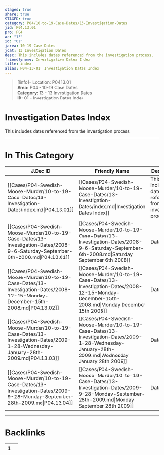 ```yaml
---  
staged: true  
share: true  
STAGED: true  
category: P04/10-to-19-Case-Dates/13-Investigation-Dates  
jid: P04.13.01  
pro: P04  
ac: "13"  
id: "01"  
jarea: 10-19 Case Dates  
jcat: 13 Investigation Dates  
desc: This includes dates referenced from the investigation process.  
friendlyname: Investigation Dates Index  
title: index  
alias: P04-13-01, Investigation Dates Index  
---  
```

  
>[!info]- Location: P04.13.01  
>**Area:** P04 - 10-19 Case Dates  
>**Category:** 13 - 13 Investigation Dates  
>**ID:** 01 - Investigation Dates Index  
  
# Investigation Dates Index  
  
This includes dates referenced from the investigation process  
   
  
  
---  
# In This Category  
  
| J.Dec ID                                                                                                                          | Friendly Name                                                                                                                                       | Description                                                    |  
| --------------------------------------------------------------------------------------------------------------------------------- | --------------------------------------------------------------------------------------------------------------------------------------------------- | -------------------------------------------------------------- |  
| [[Cases/P04-Swedish-Moose-Murder/10-to-19-Case-Dates/13-Investigation-Dates/index.md\|P04.13.01]]                                 | [[Cases/P04-Swedish-Moose-Murder/10-to-19-Case-Dates/13-Investigation-Dates/index.md\|Investigation Dates Index]]                                   | This includes dates referenced from the investigation process. |  
| [[Cases/P04-Swedish-Moose-Murder/10-to-19-Case-Dates/13-Investigation-Dates/2008-9-6-Saturday-September-6th-2008.md\|P04.13.01]]  | [[Cases/P04-Swedish-Moose-Murder/10-to-19-Case-Dates/13-Investigation-Dates/2008-9-6-Saturday-September-6th-2008.md\|Saturday September 6th 2008]]  | Date                                                           |  
| [[Cases/P04-Swedish-Moose-Murder/10-to-19-Case-Dates/13-Investigation-Dates/2008-12-15-Monday-December-15th-2008.md\|P04.13.02]]  | [[Cases/P04-Swedish-Moose-Murder/10-to-19-Case-Dates/13-Investigation-Dates/2008-12-15-Monday-December-15th-2008.md\|Monday December 15th 2008]]    | Date                                                           |  
| [[Cases/P04-Swedish-Moose-Murder/10-to-19-Case-Dates/13-Investigation-Dates/2009-1-28-Wednesday-January-28th-2009.md\|P04.13.03]] | [[Cases/P04-Swedish-Moose-Murder/10-to-19-Case-Dates/13-Investigation-Dates/2009-1-28-Wednesday-January-28th-2009.md\|Wednesday January 28th 2009]] | Date                                                           |  
| [[Cases/P04-Swedish-Moose-Murder/10-to-19-Case-Dates/13-Investigation-Dates/2009-9-28-Monday-September-28th-2009.md\|P04.13.04]]  | [[Cases/P04-Swedish-Moose-Murder/10-to-19-Case-Dates/13-Investigation-Dates/2009-9-28-Monday-September-28th-2009.md\|Monday September 28th 2009]]   | Date                                                           |  
  
  
---  
# Backlinks  
<div><table class="dataview table-view-table"><thead class="table-view-thead"><tr class="table-view-tr-header"><th class="table-view-th"><span></span><span class="dataview small-text">1</span></th><th class="table-view-th"><span></span></th></tr></thead><tbody class="table-view-tbody"></tbody></table></div>